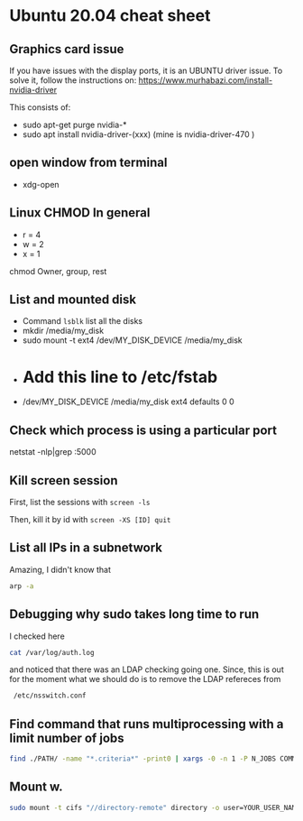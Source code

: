 # Ubuntu 20.04 cheat sheet

## Graphics card issue

If you have issues with the display ports, it is an UBUNTU driver issue.
To solve it, follow the instructions on: https://www.murhabazi.com/install-nvidia-driver

This consists of:
  - sudo apt-get purge nvidia-*
  - sudo apt install nvidia-driver-(xxx)  (mine is nvidia-driver-470 )

  
  
## open window from terminal

 - xdg-open


## Linux CHMOD In general

 - r = 4
 - w = 2
 - x = 1

 chmod Owner, group, rest
 
 ## List and mounted disk
 
  - Command `lsblk` list all the disks
  - mkdir /media/my_disk
  - sudo mount -t ext4 /dev/MY_DISK_DEVICE /media/my_disk
  -  # Add this line to /etc/fstab 
  -  /dev/MY_DISK_DEVICE       /media/my_disk ext4    defaults        0       0

## Check which process is using a particular port

netstat -nlp|grep :5000

## Kill screen session

First, list the sessions with `screen -ls`

Then, kill it by id with `screen -XS [ID] quit`


## List all IPs in a subnetwork

Amazing, I didn't know that

```bash
arp -a
```

## Debugging why sudo takes long time to run

I checked here

```bash
cat /var/log/auth.log
```

and noticed that there was an LDAP checking going one. Since, this is out for the moment what we should do is to remove the LDAP refereces from

```bash
 /etc/nsswitch.conf
```

## Find command that runs multiprocessing with a limit number of jobs

```bash
find ./PATH/ -name "*.criteria*" -print0 | xargs -0 -n 1 -P N_JOBS COMMAND
```

## Mount w.

```bash
sudo mount -t cifs "//directory-remote" directory -o user=YOUR_USER_NAME,pass=pass
```
